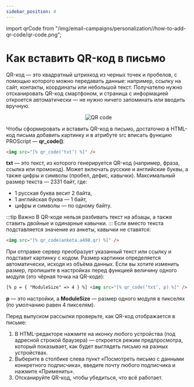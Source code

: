 ```yaml
---
sidebar_position: 4
---
```


import qrCode from "/img/email-campaigns/personalization//how-to-add-qr-code/qr-code.png";

# Как вставить QR-код в письмо

QR-код — это квадратный штрихкод из черных точек и пробелов, с помощью которого можно передавать данные: например, ссылку на сайт, контакты, координаты или небольшой текст. Получателю нужно отсканировать QR-код смартфоном, и страница с информацией откроется автоматически — не нужно ничего запоминать или вводить вручную.

<p align="center">
    <img src={qrCode} alt="QR code" />
</p>

Чтобы сформировать и вставить QR-код в письмо, достаточно в HTML-код письма добавить картинку и в атрибуте src вписать функцию PROScript — **qr_code()**:

```html
<img src="[% qr_code(‘txt’) %]" />
```

**txt** — это текст, из которого генерируется QR-код (например, фраза, ссылка или промокод). Может включать русские и английские буквы, а также цифры и символы (пробел, дефис, кавычки). Максимальный размер текста — 2331 байт, где:

- 1 русская буква весит 2 байта,
- 1 английская буква — 1 байт,
- цифры и символы — по одному байту.

:::tip Важно
В QR-коде нельзя разбивать текст на абзацы, а также ставить двойные и одинарные кавычки.
:::
Если вместо текста подставляется значение из анкеты, кавычки не ставятся:

```html
<img src="[% qr_code(anketa.a498.qr) %]" />
```

При отправке сервер преобразует указанный текст или ссылку и подставит картинку с кодом. Размер картинки определяется автоматически, исходя из объёма данных. Если вы хотите изменить размер, пропишите в настройках перед функцией величину одного модуля (это чёрная точка на QR-коде):

```html
[% p = { "ModuleSize" => 4 } %] <img src="[% qr_code(‘txt’, p) %]" />
```

**p** — это настройки, а **ModuleSize** — размер одного модуля в пикселях (по умолчанию равен 4 пикселям).

Перед выпуском рассылки проверьте, как QR-код отображается в письме:

1. В HTML-редакторе нажмите на иконку любого устройства (под адресной строкой браузера) — откроется режим предпросмотра, который показывает, как будет выглядеть письмо на разных устройствах.
2. Выберите в столбике слева пункт «Посмотреть письмо с данными конкретного подписчика», введите почту любого подписчика и нажмите «Применить».
3. Отсканируйте QR-код, чтобы убедиться, что всё работает.
